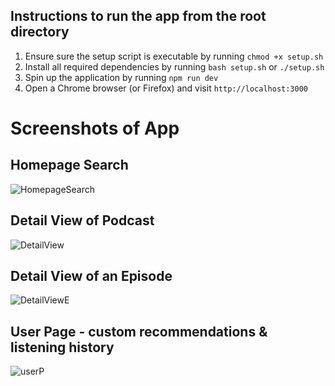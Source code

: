 ## Instructions to run the app from the root directory
1. Ensure sure the setup script is executable by running
    ```chmod +x setup.sh```
2. Install all required dependencies by running
```bash setup.sh``` or ```./setup.sh```
3. Spin up the application by running 
```npm run dev```
4. Open a Chrome browser (or Firefox) and visit `http://localhost:3000`

# Screenshots of App
## Homepage Search
![HomepageSearch](/screenshots/screen1.png?raw=true "Homepage Search")
## Detail View of Podcast
![DetailView](/screenshots/screen2.png?raw=true "Detail View of Podcast")
## Detail View of an Episode
![DetailViewE](/screenshots/screen3.png?raw=true "Detail View of an Episode")
## User Page - custom recommendations & listening history
![userP](/screenshots/screen4.png?raw=true "User Page")
